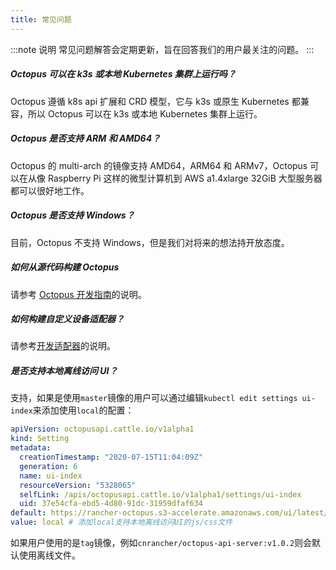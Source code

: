 ```yaml
---
title: 常见问题
---
```


:::note 说明
常见问题解答会定期更新，旨在回答我们的用户最关注的问题。
:::

##### Octopus 可以在 k3s 或本地 Kubernetes 集群上运行吗？

Octopus 遵循 k8s api 扩展和 CRD 模型，它与 k3s 或原生 Kubernetes 都兼容，所以 Octopus 可以在 k3s 或本地 Kubernetes 集群上运行。

##### Octopus 是否支持 ARM 和 AMD64？

Octopus 的 multi-arch 的镜像支持 AMD64，ARM64 和 ARMv7，Octopus 可以在从像 Raspberry Pi 这样的微型计算机到 AWS a1.4xlarge 32GiB 大型服务器都可以很好地工作。

##### Octopus 是否支持 Windows？

目前，Octopus 不支持 Windows，但是我们对将来的想法持开放态度。

##### 如何从源代码构建 Octopus

请参考 [Octopus 开发指南](./develop)的说明。

##### 如何构建自定义设备适配器？

请参考[开发适配器](./adaptors/develop)的说明。

##### 是否支持本地离线访问 UI？

支持，如果是使用`master`镜像的用户可以通过编辑`kubectl edit settings ui-index`来添加使用`local`的配置：

```yaml
apiVersion: octopusapi.cattle.io/v1alpha1
kind: Setting
metadata:
  creationTimestamp: "2020-07-15T11:04:09Z"
  generation: 6
  name: ui-index
  resourceVersion: "5328065"
  selfLink: /apis/octopusapi.cattle.io/v1alpha1/settings/ui-index
  uid: 37e54cfa-ebd5-4d80-91dc-31959dfaf634
default: https://rancher-octopus.s3-accelerate.amazonaws.com/ui/latest/index.html
value: local # 添加local支持本地离线访问UI的js/css文件
```

如果用户使用的是`tag`镜像，例如`cnrancher/octopus-api-server:v1.0.2`则会默认使用离线文件。
